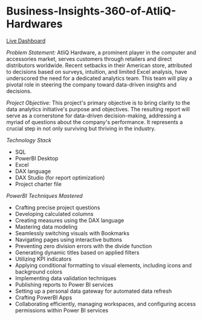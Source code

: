 # Business-Insights-360-of-AtliQ-Hardwares

[Live Dashboard](https://app.powerbi.com/view?r=eyJrIjoiOWQwMzQ5NzctOGE1MC00OGYxLWI0YWQtZGJiMDQzYzgwZDI4IiwidCI6ImM2ZTU0OWIzLTVmNDUtNDAzMi1hYWU5LWQ0MjQ0ZGM1YjJjNCJ9)

*Problem Statement:* AtliQ Hardware, a prominent player in the computer and accessories market, serves customers through retailers and direct distributors worldwide. Recent setbacks in their American store, attributed to decisions based on surveys, intuition, and limited Excel analysis, have underscored the need for a dedicated analytics team. This team will play a pivotal role in steering the company toward data-driven insights and decisions.

*Project Objective:* This project's primary objective is to bring clarity to the data analytics initiative's purpose and objectives. The resulting report will serve as a cornerstone for data-driven decision-making, addressing a myriad of questions about the company's performance. It represents a crucial step in not only surviving but thriving in the industry.

*Technology Stack*

*	SQL<br/>
*	PowerBI Desktop<br/>
*	Excel<br/>
*	DAX language<br/>
*	DAX Studio (for report optimization)<br/>
*	Project charter file<br/>

*PowerBI Techniques Mastered*

*	Crafting precise project questions<br/>
*	Developing calculated columns<br/>
*	Creating measures using the DAX language<br/>
*	Mastering data modeling<br/>
*	Seamlessly switching visuals with Bookmarks<br/>
*	Navigating pages using interactive buttons<br/>
*	Preventing zero division errors with the divide function<br/>
*	Generating dynamic titles based on applied filters<br/>
*	Utilizing KPI indicators<br/>
*	Applying conditional formatting to visual elements, including icons and background colors<br/>
*	Implementing data validation techniques<br/>
*	Publishing reports to Power BI services<br/>
*	Setting up a personal data gateway for automated data refresh<br/>
*	Crafting PowerBI Apps<br/>
*	Collaborating efficiently, managing workspaces, and configuring access permissions within Power BI services<br/>



